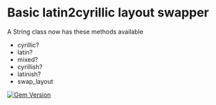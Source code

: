 # Basic latin2cyrillic layout swapper

A String class now has these methods available
* cyrillic?
* latin?
* mixed?
* cyrillish?
* latinish?
* swap_layout

[![Gem Version](https://badge.fury.io/rb/layout_convert.svg)](http://badge.fury.io/rb/layout_convert)
